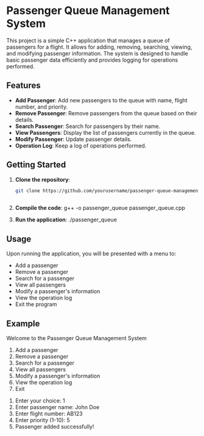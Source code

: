 # Passenger Queue Management System

This project is a simple C++ application that manages a queue of passengers for a flight. It allows for adding, removing, searching, viewing, and modifying passenger information. The system is designed to handle basic passenger data efficiently and provides logging for operations performed.

## Features

- **Add Passenger**: Add new passengers to the queue with name, flight number, and priority.
- **Remove Passenger**: Remove passengers from the queue based on their details.
- **Search Passenger**: Search for passengers by their name.
- **View Passengers**: Display the list of passengers currently in the queue.
- **Modify Passenger**: Update passenger details.
- **Operation Log**: Keep a log of operations performed.

## Getting Started

1. **Clone the repository**:
   ```sh
   git clone https://github.com/yourusername/passenger-queue-management.git
  
2. **Compile the code**:
   g++ -o passenger_queue passenger_queue.cpp

3. **Run the application**:
   ./passenger_queue

## Usage

Upon running the application, you will be presented with a menu to:

- Add a passenger
- Remove a passenger
- Search for a passenger
- View all passengers
- Modify a passenger's information
- View the operation log
- Exit the program

## Example

Welcome to the Passenger Queue Management System

1. Add a passenger
2. Remove a passenger
3. Search for a passenger
4. View all passengers
5. Modify a passenger's information
6. View the operation log
7. Exit

1) Enter your choice: 1
2) Enter passenger name: John Doe
3) Enter flight number: AB123
4) Enter priority (1-10): 5
5) Passenger added successfully!

